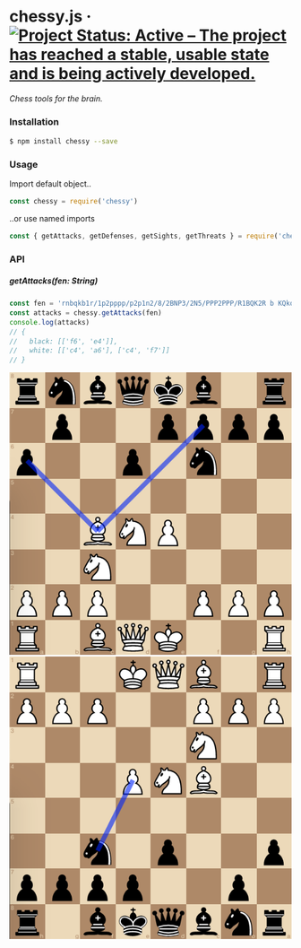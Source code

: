 # chessy.js &middot; [![Project Status: Active – The project has reached a stable, usable state and is being actively developed.](https://www.repostatus.org/badges/latest/active.svg)](https://www.repostatus.org/#active)
*Chess tools for the brain.*

### Installation
```sh
$ npm install chessy --save
```

### Usage
Import default object..
```js
const chessy = require('chessy')
```

..or use named imports
```js
const { getAttacks, getDefenses, getSights, getThreats } = require('chessy')
```

### API
##### getAttacks(fen: String)
```js
const fen = 'rnbqkb1r/1p2pppp/p2p1n2/8/2BNP3/2N5/PPP2PPP/R1BQK2R b KQkq - 0 1'
const attacks = chessy.getAttacks(fen)
console.log(attacks)
// {
//   black: [['f6', 'e4']],
//   white: [['c4', 'a6'], ['c4', 'f7']]
// }
```
![chessy-attacks-white](https://github.com/lropero/lichessy/blob/master/thumbnails/chessy-attacks-white.png)
![chessy-attacks-black](https://github.com/lropero/lichessy/blob/master/thumbnails/chessy-attacks-black.png)
